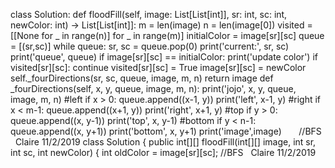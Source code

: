 class Solution:
def floodFill(self, image: List[List[int]], sr: int, sc: int, newColor: int) -> List[List[int]]:
m = len(image)
n = len(image[0])
visited = [[None for _ in range(n)] for _ in range(m)]
initialColor = image[sr][sc]
queue = [(sr,sc)]
while queue:
sr, sc = queue.pop(0)
print('current:', sr, sc)
print('queue', queue)
if image[sr][sc] == initialColor:
print('update color')
if visited[sr][sc]: continue
visited[sr][sc] = True
image[sr][sc] = newColor
self._fourDirections(sr, sc, queue, image, m, n)
return image
def _fourDirections(self, x, y, queue, image, m, n):
print('jojo', x, y, queue, image, m, n)
#left
if x > 0:
queue.append((x-1, y))
print('left', x-1, y)
#right
if x < m-1:
queue.append((x+1, y))
print('right', x+1, y)
#top
if y > 0:
queue.append((x, y-1))
print('top', x, y-1)
#bottom
if y < n-1:
queue.append((x, y+1))
print('bottom', x, y+1)
print('image',image)
​
​
​
​
​
​
//BFS   Claire 11/2/2019
class Solution {
public int[][] floodFill(int[][] image, int sr, int sc, int newColor) {
int oldColor = image[sr][sc];
//BFS   Claire 11/2/2019